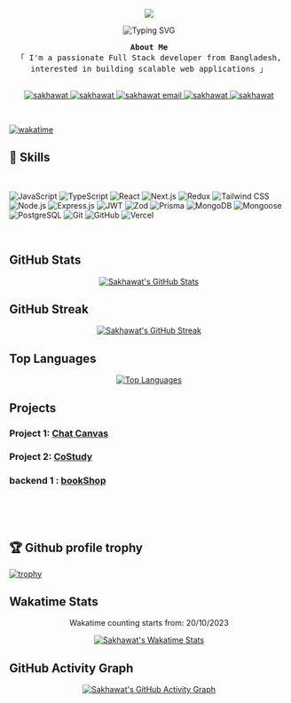 <!-- <h1 align="center">Hi 👋, I'm Sakhawat Showrav</h1> -->

<p align="center">
<img src="https://i.ibb.co/vx1Y0SBB/Black-Modern-Vlogger-You-Tube-Banner-1.png" border="0">
</p>
<!-- Dynamic greeting -->
<p align="center">
  <img src="https://readme-typing-svg.demolab.com?font=Fira+Code&weight=500&pause=1000&color=7F3FBF&center=true&width=435&lines=Welcome+to+my+GitHub+profile!;I'm+a+Full+Stack+Developer;I+love+building+scalable+web+applications!" alt="Typing SVG" />
</p>



<p align="center"> 
  <samp> 
<b> About Me </b> 
    <br>
    「 I'm a passionate Full Stack developer from Bangladesh, interested in building scalable web applications 」
    <br>
    <br>
  </samp>
</p>


<p align="center">
 <a href="https://sakhawat71.vercel.app/" target="blank">
  <img src="https://img.shields.io/badge/Website-DC143C?style=for-the-badge&logo=medium&logoColor=white" alt="sakhawat" />
 </a>
 <a href="https://www.linkedin.com/in/s3h" target="_blank">
  <img src="https://img.shields.io/badge/LinkedIn-0077B5?style=for-the-badge&logo=linkedin&logoColor=white" alt="sakhawat" />
 </a>
    <a href="mailto:sakhawat.showrav@gmail.com" target="_blank">
  <img src="https://img.shields.io/badge/Email-D14836?style=for-the-badge&logo=gmail&logoColor=white" alt="sakhawat email" />
</a>
 <a href="https://x.com/Sakhawat_71" target="_blank">
  <img src="https://img.shields.io/badge/Twitter-1DA1F2?style=for-the-badge&logo=twitter&logoColor=white" alt="sakhawat" />
 </a> 
 <a href="https://www.facebook.com/Sakhawat.Hossain.Showrav" target="_blank">
  <img src="https://img.shields.io/badge/Facebook-20BEFF?&style=for-the-badge&logo=facebook&logoColor=white" alt="sakhawat" />
  </a> 
</p>
<br />

[![wakatime](https://wakatime.com/badge/user/018b40e4-89c7-4be1-93c7-929ad6a19bb3.svg)](https://wakatime.com/@018b40e4-89c7-4be1-93c7-929ad6a19bb3)

## 🚀 Skills
</br>


![JavaScript](https://img.shields.io/badge/JavaScript-F0DB4F?style=for-the-badge&labelColor=black&logo=javascript&logoColor=F0DB4F)
![TypeScript](https://img.shields.io/badge/TypeScript-007acc?style=for-the-badge&labelColor=black&logo=typescript&logoColor=007acc)
![React](https://img.shields.io/badge/React-61DBFB?style=for-the-badge&labelColor=black&logo=react&logoColor=61DBFB)
![Next.js](https://img.shields.io/badge/Next.js-000000?style=for-the-badge&labelColor=black&logo=next.js&logoColor=white)
![Redux](https://img.shields.io/badge/Redux-764abc?style=for-the-badge&labelColor=black&logo=redux&logoColor=764abc)
![Tailwind CSS](https://img.shields.io/badge/TailwindCSS-38b2ac?style=for-the-badge&labelColor=black&logo=tailwind-css&logoColor=38b2ac)
![Node.js](https://img.shields.io/badge/Node.js-3C873A?style=for-the-badge&labelColor=black&logo=node.js&logoColor=3C873A)
![Express.js](https://img.shields.io/badge/Express.js-000000?style=for-the-badge&labelColor=black&logo=express&logoColor=white)
![JWT](https://img.shields.io/badge/JWT-000000?style=for-the-badge&labelColor=black&logo=jsonwebtokens&logoColor=white)
![Zod](https://img.shields.io/badge/Zod-1E4AFF?style=for-the-badge&labelColor=black&logo=zod&logoColor=white)
![Prisma](https://img.shields.io/badge/Prisma-2D3748?style=for-the-badge&labelColor=black&logo=prisma&logoColor=white)
![MongoDB](https://img.shields.io/badge/MongoDB-4DB33D?style=for-the-badge&labelColor=black&logo=mongodb&logoColor=4DB33D)
![Mongoose](https://img.shields.io/badge/Mongoose-880000?style=for-the-badge&labelColor=black&logo=mongoose&logoColor=white)
![PostgreSQL](https://img.shields.io/badge/PostgreSQL-336791?style=for-the-badge&labelColor=black&logo=postgresql&logoColor=white)
![Git](https://img.shields.io/badge/Git-F05032?style=for-the-badge&labelColor=black&logo=git&logoColor=white)
![GitHub](https://img.shields.io/badge/GitHub-181717?style=for-the-badge&labelColor=black&logo=github&logoColor=white)
![Vercel](https://img.shields.io/badge/Vercel-000000?style=for-the-badge&labelColor=black&logo=vercel&logoColor=white)

</br>

## GitHub Stats
<p align="center">
  <a href="https://github.com/Sakhawat71">
    <img src="https://github-readme-stats.vercel.app/api?username=Sakhawat71&theme=radical&border_color=7F3FBF&bg_color=0D1117" alt="Sakhawat's GitHub Stats"/>
  </a>
</p>

## GitHub Streak
<p align="center">
  <a href="https://github.com/Sakhawat71">
    <img src="https://nirzak-streak-stats.vercel.app/?user=Sakhawat71&theme=radical&border=7F3FBF&background=0D1117" alt="Sakhawat's GitHub Streak"/>
<!--     <img src="https://github-readme-streak-stats.herokuapp.com/?user=Sakhawat71&theme=radical&border=7F3FBF&background=0D1117" alt="Sakhawat's GitHub Streak"/> -->
  </a>
</p>

## Top Languages
<p align="center">
  <a href="https://github.com/Sakhawat71">
    <img src="https://github-readme-stats.vercel.app/api/top-langs?username=Sakhawat71&layout=compact&langs_count=8&card_width=320&theme=radical&border_color=7F3FBF&bg_color=0D1117" alt="Top Languages"/>
  </a>
</p>

## Projects
### Project 1: [Chat Canvas](https://chat-canvas-71.web.app)


### Project 2: [CoStudy](https://costudy.netlify.app)


### backend 1 : [bookShop](https://github.com/Sakhawat71/book-shop-backend) 

</br>
</br>
</br>

## 🏆 Github profile trophy
[![trophy](https://github-profile-trophy.vercel.app/?username=sakhawat71)](https://sakhawat71.vercel.app)

## Wakatime Stats
<p align="center">Wakatime counting starts from: 20/10/2023</p>
<p align="center">
  <a href="https://wakatime.com/@Sakhawat71">
    <img src="https://github-readme-stats.vercel.app/api/wakatime?username=Sakhawat71&theme=radical&border_color=7F3FBF&bg_color=0D1117" alt="Sakhawat's Wakatime Stats"/>
  </a>
</p>


## GitHub Activity Graph
<p align="center">
  <a href="https://github.com/sakhawat71/github-readme-activity-graph">
    <img src="https://github-readme-activity-graph.vercel.app/graph?username=sakhawat71&theme=react-dark" alt="Sakhawat's GitHub Activity Graph"/>
  </a>
</p>


